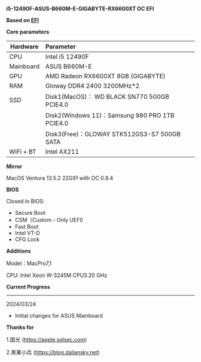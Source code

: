 **i5-12490F-ASUS-B660M-E-GIGABYTE-RX6600XT OC EFI**

**Based on [EFI](https://github.com/zemise/12490F-MSI-B660-MORTAR-WiFi-RX6600-EFI-OC)**

**Core parameters**

| **Hardware** | **Parameter**                         |
| ------------------ | :---------------------------------------------- |
| CPU          | Intel i5 12490F                        |
| Mainboard    | ASUS B660M-E                           |
| GPU          | AMD Radeon RX6600XT 8GB (GIGABYTE)     |
| RAM          | Gloway DDR4 2400 3200MHz*2             |
| SSD          | Disk1(MacOS)： WD BLACK SN770 500GB PCIE4.0     |
|                    | Disk2(Windows 11)：Samsung 980 PRO 1TB PCIE4.0  |
|                    | Disk3(Free)：GLOWAY STK512GS3-S7 500GB SATA     |
| WiFi + BT          | Intel AX211                               |

**Mirror**

MacOS Ventura 13.5.2 22G91 with OC 0.9.4

**BIOS**

Closed in BIOS:

- Secure Boot
- CSM（Custom - Only UEFI)
- Fast Boot
- Intel VT-D
- CFG Lock

**Additions**

Model：MacPro7,1  

CPU: Intel Xeon W-3245M CPU3.20 GHz

**Current Progress**

***
2024/03/24
- Initial changes for ASUS Mainboard

**Thanks for**

1.国光 (https://apple.sqlsec.com)

2.黑果小兵 (https://blog.daliansky.net)
